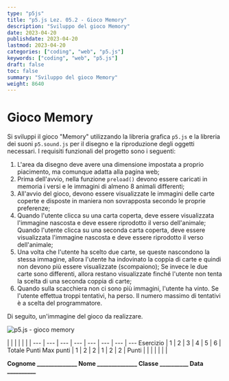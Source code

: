 ```yaml
---
type: "p5js"
title: "p5.js Lez. 05.2 - Gioco Memory"
description: "Sviluppo del gioco Memory"
date: 2023-04-20
publishdate: 2023-04-20
lastmod: 2023-04-20
categories: ["coding", "web", "p5.js"]
keywords: ["coding", "web", "p5.js"]
draft: false
toc: false
summary: "Sviluppo del gioco Memory"
weight: 8640
---
```


# Gioco Memory

Si sviluppi il gioco "Memory" utilizzando la libreria grafica ``p5.js`` e la libreria dei suoni ``p5.sound.js`` per il disegno e la riproduzione degli oggetti necessari. I requisiti funzionali del progetto sono i seguenti:

1. L'area da disegno deve avere una dimensione impostata a proprio piacimento, ma comunque adatta alla pagina web;
2. Prima dell'avvio, nella funzione ``preload()`` devono essere caricati in memoria i versi e le immagini di almeno 8 animali differenti;
3. All'avvio del gioco, devono essere visualizzate le immagini delle carte coperte e disposte in maniera non sovrapposta secondo le proprie preferenze;
4. Quando l'utente clicca su una carta coperta, deve essere visualizzata l'immagine nascosta e deve essere riprodotto il verso dell'animale; Quando l'utente clicca su una seconda carta coperta, deve essere visualizzata l'immagine nascosta e deve essere riprodotto il verso dell'animale;
5. Una volta che l'utente ha scelto due carte, se queste nascondono la stessa immagine, allora l'utente ha indovinato la coppia di carte e quindi non devono più essere visualizzate (scompaiono); Se invece le due carte sono differenti, allora restano visualizzate finché l'utente non tenta la scelta di una seconda coppia di carte;
6. Quando sulla scacchiera non ci sono più immagini, l'utente ha vinto. Se l'utente effettua troppi tentativi, ha perso. Il numero massimo di tentativi è a scelta del programmatore.

Di seguito, un'immagine del gioco da realizzare.

![p5.js - gioco memory](/static/coding/web/p5js/sounds_and_images_exe_memory.png "p5.js - gioco memory")

<!-- markdownlint-disable MD009 MD036 -->

 |              |     |     |     |     |     | 
---       | --- | --- | --- | --- | --- | --- | ---
Esercizio |  1  |  2  |  3  |  4  |  5  |  6  | Totale Punti
Max punti |  1  |  2  |  2  |  1  |  2  |  2  | 
Punti     |     |     |     |     |     |     | 

**Cognome ______________ Nome ______________ Classe __________ Data __________**

<!-- markdownlint-enable MD009 MD036 -->
